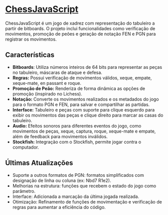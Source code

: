 # [ChessJavaScript](https://luk4w.github.io/ChessJavaScript/)

ChessJavaScript é um jogo de xadrez com representação do tabuleiro a partir de bitboards. O projeto inclui funcionalidades como verificação de movimentos, promoção de peões e geração de notação FEN e PGN para registrar os movimentos.

## Características
- **Bitboards**: Utiliza números inteiros de 64 bits para representar as peças no tabuleiro, máscaras de ataque e defesa.
- **Regras:** Possui verificação de movimentos válidos, xeque, empate, xeque-mate, en passant e roque.
- **Promoção de Peão:** Renderiza de forma dinâmica as opções de promoção (inspirado no Lichess).
- **Notação:** Converte os movimentos realizados e os metadados do jogo para o formato PGN e FEN, para salvar e compartilhar as partidas.
- **Interface:** Tabuleiro e peças com suporte para clique esquerdo para exibir os movimentos das peças e clique direito para marcar as casas do tabuleiro.
- **Audio:** Efeitos sonoros para diferentes eventos do jogo, como movimentos de peças, xeque, captura, roque, xeque-mate e empate, além de feedback para movimentos inválidos.
- **Stockfish:** Integração com o Stockfish, permite jogar contra o computador.

##  Últimas Atualizações
- Suporte a outros formatos de PGN: formatos simplificados com designação de linha ou coluna (ex: Nbd7 R1e2).
- Melhorias na estrutura: funções que recebem o estado do jogo como parâmetro.
- Interface: Adicionada a marcação da última jogada realizada.
- Otimização: Refinamento de funções de movimentação e verificação de regras para aumentar a eficiência do código.